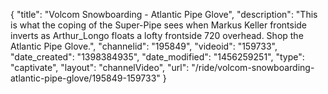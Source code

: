 {
    "title": "Volcom Snowboarding - Atlantic Pipe Glove",
    "description": "This is what the coping of the Super-Pipe sees when Markus Keller frontside inverts as Arthur_Longo floats a lofty frontside 720 overhead. Shop the Atlantic Pipe Glove.",
    "channelid": "195849",
    "videoid": "159733",
    "date_created": "1398384935",
    "date_modified": "1456259251",
    "type": "captivate",
    "layout": "channelVideo",
    "url": "\/ride\/volcom-snowboarding-atlantic-pipe-glove\/195849-159733"
}